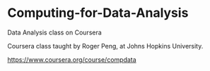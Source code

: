 Computing-for-Data-Analysis
===========================

Data Analysis class on Coursera

Coursera class taught by Roger Peng, at Johns Hopkins University.

https://www.coursera.org/course/compdata
